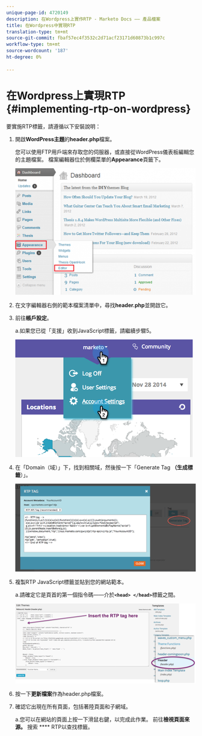 ```yaml
---
unique-page-id: 4720149
description: 在Wordpress上實作RTP - Marketo Docs —— 產品檔案
title: 在Wordpress中實現RTP
translation-type: tm+mt
source-git-commit: fbaf57ec4f3532c2d71acf23171d60873b1c997c
workflow-type: tm+mt
source-wordcount: '187'
ht-degree: 0%

---
```



# 在Wordpress上實現RTP {#implementing-rtp-on-wordpress}

要實施RTP標籤，請遵循以下安裝說明：

1. 開啟&#x200B;**WordPress主題**&#x200B;的&#x200B;**header.php**&#x200B;檔案。

   您可以使用FTP用戶端來存取您的伺服器，或直接從WordPress儀表板編輯您的主題檔案。 檔案編輯器位於側欄菜單的&#x200B;**Appearance**&#x200B;頁籤下。

   ![](assets/image2014-11-30-15-3a35-3a30.png)

1. 在文字編輯器右側的範本檔案清單中，尋找&#x200B;**header.php**&#x200B;並開啟它。

1. 前往&#x200B;**帳戶設定**。

   a.如果您已從「支援」收到JavaScript標籤，請繼續步驟5。

   ![](assets/image2014-11-30-15-3a19-3a21-1.png)

1. 在「Domain（域）」下，找到相關域，然後按一下「Generate Tag **（生成標籤**）」。

   ![](assets/image2014-11-30-15-3a20-3a17-1.png)

1. 複製RTP JavaScript標籤並貼到您的網站範本。

   a.請確定它是頁首的第一個指令碼——介於&#x200B;**`<head> </head>`**&#x200B;標籤之間。

   ![](assets/image2014-11-30-15-3a36-3a31.png)

1. 按一下&#x200B;**更新檔案**&#x200B;作為header.php檔案。

1. 確認它出現在所有頁面，包括著陸頁面和子網域。

   a.您可以在網站的頁面上按一下滑鼠右鍵，以完成此作業。 前往&#x200B;**檢視頁面來源。** 搜索 **** RTP以查找標籤。
